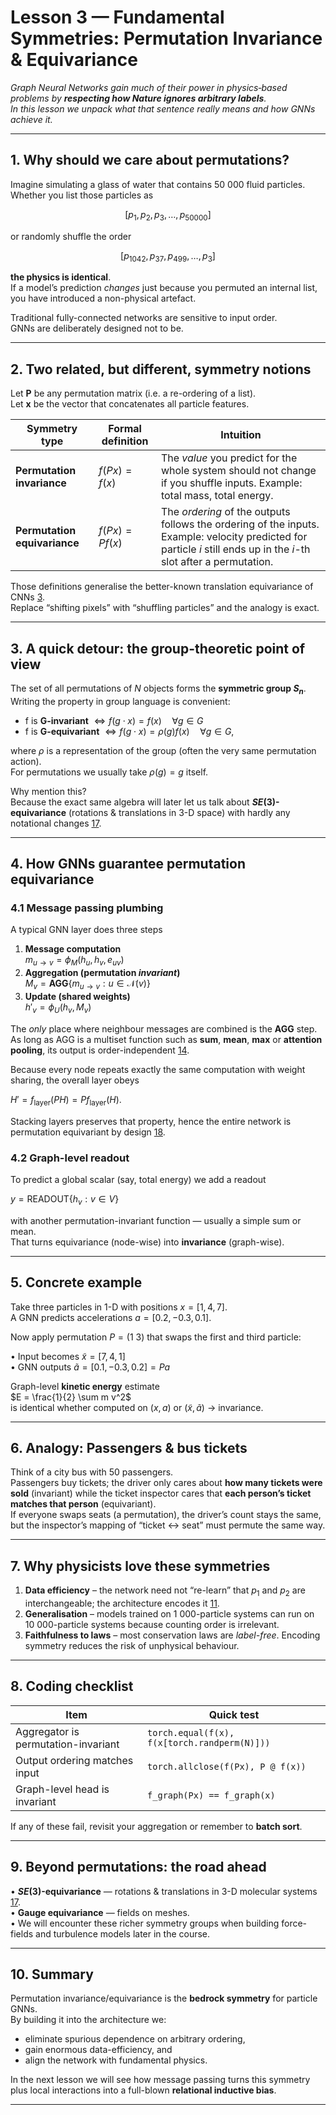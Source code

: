 # Lesson 3 — Fundamental Symmetries: Permutation Invariance & Equivariance  

*Graph Neural Networks gain much of their power in physics‐based problems by **respecting how Nature ignores arbitrary labels**.  
In this lesson we unpack what that sentence really means and how GNNs achieve it.*

---

## 1. Why should we care about permutations?

Imagine simulating a glass of water that contains 50 000 fluid particles.  
Whether you list those particles as  

$$ [p_1, p_2, p_3, \dots, p_{50000}] $$

or randomly shuffle the order

$$ [p_{1042}, p_{37}, p_{499}, \dots, p_3] $$

**the physics is identical**.  
If a model’s prediction *changes* just because you permuted an internal list, you have introduced a non-physical artefact.

Traditional fully-connected networks are sensitive to input order.  
GNNs are deliberately designed not to be.

---

## 2. Two related, but different, symmetry notions

Let **P** be any permutation matrix (i.e. a re-ordering of a list).  
Let **x** be the vector that concatenates all particle features.

| Symmetry type | Formal definition | Intuition |
|---------------|------------------|-----------|
| **Permutation invariance** | $f(Px) = f(x)$ | The *value* you predict for the whole system should not change if you shuffle inputs.   Example: total mass, total energy. |
| **Permutation equivariance** | $f(Px) = P f(x)$ | The *ordering* of the outputs follows the ordering of the inputs.   Example: velocity predicted for particle $i$ still ends up in the $i$-th slot after a permutation. |

Those definitions generalise the better-known translation equivariance of CNNs [3].  
Replace “shifting pixels” with “shuffling particles” and the analogy is exact.

---

## 3. A quick detour: the group-theoretic point of view

The set of all permutations of *N* objects forms the **symmetric group $S_n$**.  
Writing the property in group language is convenient:

*   f is **G-invariant** $\Leftrightarrow f(g \cdot x) = f(x) \quad \forall g \in G$
*   f is **G-equivariant** $\Leftrightarrow f(g \cdot x) = \rho(g) f(x) \quad \forall g \in G$,

where $\rho$ is a representation of the group (often the very same permutation action).  
For permutations we usually take $\rho(g)=g$ itself.

Why mention this?  
Because the exact same algebra will later let us talk about **$SE(3)$-equivariance** (rotations & translations in 3-D space) with hardly any notational changes [17].

---

## 4. How GNNs guarantee permutation equivariance

### 4.1 Message passing plumbing

A typical GNN layer does three steps

1.  **Message computation**  
    $m_{u \to v} = \phi_M(h_u, h_v, e_{uv})$
2.  **Aggregation (permutation *invariant*)**  
    $M_v = \mathbf{AGG} \{ m_{u \to v} : u \in \mathcal{N}(v) \}$
3.  **Update (shared weights)**  
    $h'_v = \phi_U(h_v, M_v)$

The *only* place where neighbour messages are combined is the **AGG** step.  
As long as AGG is a multiset function such as **sum**, **mean**, **max** or **attention pooling**, its output is order-independent [14].

Because every node repeats exactly the same computation with weight sharing, the overall layer obeys

$H' = f_{\text{layer}}(PH) = P f_{\text{layer}}(H)$.

Stacking layers preserves that property, hence the entire network is permutation equivariant by design [18].

### 4.2 Graph-level readout

To predict a global scalar (say, total energy) we add a readout  

$y = \text{READOUT} \{ h_v : v \in V \}$  

with another permutation-invariant function — usually a simple sum or mean.  
That turns equivariance (node-wise) into **invariance** (graph-wise).

---

## 5. Concrete example

Take three particles in 1-D with positions $x = [1, 4, 7]$.  
A GNN predicts accelerations $a = [0.2, -0.3, 0.1]$.

Now apply permutation $P = (1 \ 3)$ that swaps the first and third particle:

• Input becomes $\tilde{x} = [7, 4, 1]$  
• GNN outputs $\tilde{a} = [0.1, -0.3, 0.2] = Pa$

Graph-level **kinetic energy** estimate  
$E = \frac{1}{2} \sum m v^2$  
is identical whether computed on $(x,a)$ or $(\tilde{x},\tilde{a})$ → invariance.

---

## 6. Analogy: Passengers & bus tickets

Think of a city bus with 50 passengers.  
Passengers buy tickets; the driver only cares about **how many tickets were sold** (invariant) while the ticket inspector cares that **each person’s ticket matches that person** (equivariant).  
If everyone swaps seats (a permutation), the driver’s count stays the same, but the inspector’s mapping of “ticket ↔ seat” must permute the same way.

---

## 7. Why physicists love these symmetries

1.  **Data efficiency** – the network need not “re-learn” that $p_1$ and $p_2$ are interchangeable; the architecture encodes it [11].  
2.  **Generalisation** – models trained on 1 000-particle systems can run on 10 000-particle systems because counting order is irrelevant.  
3.  **Faithfulness to laws** – most conservation laws are *label-free*. Encoding symmetry reduces the risk of unphysical behaviour.

---

## 8. Coding checklist

| Item | Quick test |
|------|------------|
| Aggregator is permutation-invariant | `torch.equal(f(x), f(x[torch.randperm(N)]))` |
| Output ordering matches input | `torch.allclose(f(Px), P @ f(x))` |
| Graph-level head is invariant | `f_graph(Px) == f_graph(x)` |

If any of these fail, revisit your aggregation or remember to **batch sort**.

---

## 9. Beyond permutations: the road ahead

• **$SE(3)$-equivariance** — rotations & translations in 3-D molecular systems [17].  
• **Gauge equivariance** — fields on meshes.  
• We will encounter these richer symmetry groups when building force-fields and turbulence models later in the course.

---

## 10. Summary

Permutation invariance/equivariance is the **bedrock symmetry** for particle GNNs.  
By building it into the architecture we:

*   eliminate spurious dependence on arbitrary ordering,  
*   gain enormous data-efficiency, and  
*   align the network with fundamental physics.

In the next lesson we will see how message passing turns this symmetry plus local interactions into a full-blown **relational inductive bias**.

---

[3]: https://blog.paperspace.com/pooling-and-translation-invariance-in-convolutional-neural-networks/
[11]: https://arxiv.org/html/2403.17410v2#:~:text=Permutation%20invariance%2C%20in%20the%20context,of%20the%20set%20are%20arranged.
[12]: https://arxiv.org/html/2403.17410v2
[14]: https://www.cs.mcgill.ca/~wlh/grl_book/files/GRL_Book-Chapter_5-GNNs.pdf
[17]: https://proceedings.neurips.cc/paper_files/paper/2023/file/6cde6435e111671b04f4574006cf3c47-Paper-Conference.pdf
[18]: https://ai.stackexchange.com/questions/40931/why-is-the-output-of-my-graph-neural-network-not-permutation-equivariant
[21]: https://www.baeldung.com/cs/graph-attention-networks